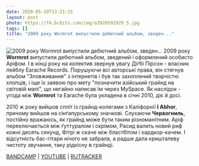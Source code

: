 ```yaml
---
date: 2020-05-10T13:21:15
layout: post
photo: https://f4.bcbits.com/img/a3926591929_5.jpg
tags: []
title: "2009 року Wormrot випустили дебютний альбом, зведен..."
---
```

![2009 року Wormrot випустили дебютний альбом, зведен...](https://f4.bcbits.com/img/a3926591929_5.jpg)
2009 року **Wormrot** випустили дебютний альбом, зведений і оформлений особисто Аріфом. І в кінці року на колектив звернув увагу Діґбі Пірсон - власник лейблу Earache Records. Порушуючи всі авторські права, він стягнув альбом &quot;Зловживання&quot; з інтернетів і був так захоплений творчістю хлопців, і іще їх заявою про мету &quot;позначити азійський грайнд на світовій мапі&quot;, що негайно написав їм через MySpace. Як наслідок - угода між **Wormrot** та Earache була укладена в січні 2010, діє й досі.

2010 ж року вийшов спліт із грайнд-колегами з Каліфорнії **I Abhor**, причому вийшов на сінґапурському значкові. Слухаючи **Червогниль**, постійно вражаюсь, як грайнд може бути таким різноманітним. Аріф переключається між ґуттуралом і скрімом, Расид валить новий риф кожні десять секунд, Фітрі ж скаче між бластбітом і хардкор-качем. І відсутність бас-гітари нічого не забрала, а радше дала кришталеву чистоту звучання, таку рідкісну в грайнді.

[BANDCAMP](https://lefthandpatches.bandcamp.com/album/wormrot-i-abhor-split-7) \| [YOUTUBE](https://www.youtube.com/playlist?list=PLF0FDCB2937629834) \| [RUTRACKER](https://rutracker.org/forum/viewtopic.php?t=4592275)